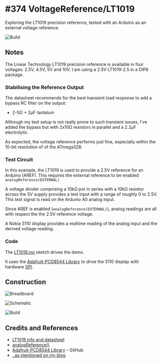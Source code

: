 # #374 VoltageReference/LT1019

Exploring the LT1019 precision reference, tested with an Arduino as an external voltage reference.

![Build](./assets/LT1019_build.jpg?raw=true)

## Notes

The Linear Technology LT1019 precision reference is available in four voltages: 2.5V, 4.5V, 5V and 10V.
I am using a 2.5V LT1019-2.5 in a DIP8 package.

### Stabilising the Reference Output

The datasheet recommends for the best transient load response to add a bypass RC filter on the output:

* 2-5Ω + 2µF tantalum

Although my test setup is not really prone to such transient issues, I've added the bypass but with 2x10Ω resistors in parallel and a 2.2µF electrolytic.

As expected, the voltage reference performs just fine, expecially within the 10-bit resolution of of the ATmega328.

### Test Circuit

In this example, the LT1019 is used to provide a 2.5V reference for an Arduino (AREF).
This requires the external reference to be enabled `analogReference(EXTERNAL)`

A voltage divider comprising a 10kΩ pot in series with a 10kΩ resistor across the 5V supply provides a test input with a range of roughly 0 to 2.5V.
This test signal is read on the Ardunio A0 analog input.

Since AREF is enabled (`analogReference(EXTERNAL)`), analog readings are all with respect the the 2.5V reference voltage.

A Nokia 5110 display provides a realtime reading of the analog input and the derived voltage reading.

### Code

The [LT1019.ino](./LT1019.ino) sketch drives the demo.

It uses the [Adafruit-PCD8544 Library](https://github.com/adafruit/Adafruit-PCD8544-Nokia-5110-LCD-library)
to drive the 5110 display with hardware [SPI](https://www.arduino.cc/en/Reference/SPI).

## Construction

![Breadboard](./assets/LT1019_bb.jpg?raw=true)

![Schematic](./assets/LT1019_schematic.jpg?raw=true)

![Build](./assets/LT1019_build.jpg?raw=true)

## Credits and References
* [LT1019 info and datasheet](http://www.linear.com/product/LT1019)
* [analogReference()](https://www.arduino.cc/reference/en/language/functions/analog-io/analogreference/)
* [Adafruit-PCD8544 Library](https://github.com/adafruit/Adafruit-PCD8544-Nokia-5110-LCD-library) - GitHub
* [..as mentioned on my blog](https://blog.tardate.com/2018/01/leap374-lt1019-voltage-reference.html)
